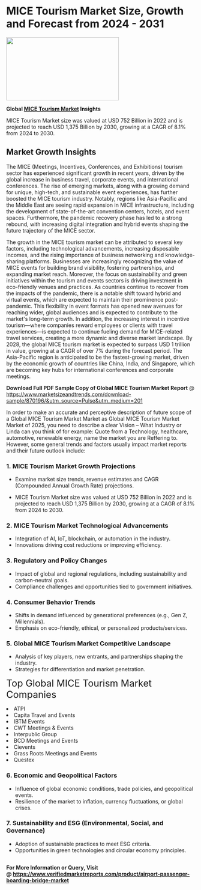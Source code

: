 <H1>MICE Tourism Market Size, Growth and Forecast from 2024 - 2031</H1><img class="aligncenter size-medium wp-image-584254" src="https://thirdeyenews.in/wp-content/uploads/2024/09/Global-Market-Research-300x168.jpeg" alt="" width="300" height="168" /><p><strong>Global&nbsp;<a href="https://www.marketsizeandtrends.com/download-sample/870196/&amp;utm_source=Pulse&amp;utm_medium=201">MICE Tourism Market</a> Insights</strong></p><p>MICE Tourism Market size was valued at USD 752 Billion in 2022 and is projected to reach USD 1,375 Billion by 2030, growing at a CAGR of 8.1% from 2024 to 2030.</p><p><h2>Market Growth Insights</h2> <p>The MICE (Meetings, Incentives, Conferences, and Exhibitions) tourism sector has experienced significant growth in recent years, driven by the global increase in business travel, corporate events, and international conferences. The rise of emerging markets, along with a growing demand for unique, high-tech, and sustainable event experiences, has further boosted the MICE tourism industry. Notably, regions like Asia-Pacific and the Middle East are seeing rapid expansion in MICE infrastructure, including the development of state-of-the-art convention centers, hotels, and event spaces. Furthermore, the pandemic recovery phase has led to a strong rebound, with increasing digital integration and hybrid events shaping the future trajectory of the MICE sector. </p> <p>The growth in the MICE tourism market can be attributed to several key factors, including technological advancements, increasing disposable incomes, and the rising importance of business networking and knowledge-sharing platforms. Businesses are increasingly recognizing the value of MICE events for building brand visibility, fostering partnerships, and expanding market reach. Moreover, the focus on sustainability and green initiatives within the tourism and events sectors is driving investment in eco-friendly venues and practices. As countries continue to recover from the impacts of the pandemic, there is a notable shift toward hybrid and virtual events, which are expected to maintain their prominence post-pandemic. This flexibility in event formats has opened new avenues for reaching wider, global audiences and is expected to contribute to the market's long-term growth. In addition, the increasing interest in incentive tourism—where companies reward employees or clients with travel experiences—is expected to continue fueling demand for MICE-related travel services, creating a more dynamic and diverse market landscape. By 2028, the global MICE tourism market is expected to surpass USD 1 trillion in value, growing at a CAGR of over 7% during the forecast period. The Asia-Pacific region is anticipated to be the fastest-growing market, driven by the economic growth of countries like China, India, and Singapore, which are becoming key hubs for international conferences and corporate meetings. </p><p><span class=""><strong>Download Full PDF Sample Copy of Global MICE Tourism Market Report</strong> @ <a href="https://www.marketsizeandtrends.com/download-sample/870196/&amp;utm_source=Pulse&amp;utm_medium=201" target="_blank">https://www.marketsizeandtrends.com/download-sample/870196/&amp;utm_source=Pulse&amp;utm_medium=201</a></span></p><p>In order to make an accurate and perceptive description of future scope of a Global&nbsp;MICE Tourism Market Market as Global&nbsp;MICE Tourism Market Market of 2025, you need to describe a clear Vision &ndash; What Industry or Linda can you think of for example: Quote from a Technology, healthcare, automotive, renewable energy, name the market you are Reffering to. However, some general trends and factors usually impact market reports and their future outlook include:</p><h3>1.&nbsp;<strong>MICE Tourism Market Growth Projections</strong></h3><ul><li>Examine market size trends, revenue estimates and CAGR (Compounded Annual Growth Rate) projections.</li><li><p>MICE Tourism Market size was valued at USD 752 Billion in 2022 and is projected to reach USD 1,375 Billion by 2030, growing at a CAGR of 8.1% from 2024 to 2030.</p></li></ul><h3>2.&nbsp;<strong>MICE Tourism Market Technological Advancements</strong></h3><ul><li>Integration of AI, IoT, blockchain, or automation in the industry.</li><li>Innovations driving cost reductions or improving efficiency.</li></ul><h3>3.&nbsp;<strong>Regulatory and Policy Changes</strong></h3><ul><li>Impact of global and regional regulations, including sustainability and carbon-neutral goals.</li><li>Compliance challenges and opportunities tied to government initiatives.</li></ul><h3>4.&nbsp;<strong>Consumer Behavior Trends</strong></h3><ul><li>Shifts in demand influenced by generational preferences (e.g., Gen Z, Millennials).</li><li>Emphasis on eco-friendly, ethical, or personalized products/services.</li></ul><h3>5.&nbsp;<strong>Global MICE Tourism Market Competitive Landscape</strong></h3><ul><li>Analysis of key players, new entrants, and partnerships shaping the industry.</li><li>Strategies for differentiation and market penetration.</li></ul><p data-pm-slice="1 1 []"><span style="color: inherit; font-family: inherit; font-size: 25px;">Top Global MICE Tourism Market Companies</span></p><div class="" data-test-id=""><p><li>ATPI</li><li> Capita Travel and Events</li><li> IBTM Events</li><li> CWT Meetings & Events</li><li> Interpublic Group</li><li> BCD Meetings and Events</li><li> Cievents</li><li> Grass Roots Meetings and Events</li><li> Questex</li></p></div><h3>6.&nbsp;<strong>Economic and Geopolitical Factors</strong></h3><ul><li>Influence of global economic conditions, trade policies, and geopolitical events.</li><li>Resilience of the market to inflation, currency fluctuations, or global crises.</li></ul><h3>7.&nbsp;<strong>Sustainability and ESG (Environmental, Social, and Governance)</strong></h3><ul><li>Adoption of sustainable practices to meet ESG criteria.</li><li>Opportunities in green technologies and circular economy principles.</li></ul><h2><strong style="font-size: 14px;">For More Information or Query, Visit @&nbsp;</strong><a style="background-color: #ffffff; font-size: 14px;" href="https://www.marketsizeandtrends.com/report/mice-tourism-market/" target="_blank">https://www.verifiedmarketreports.com/product/airport-passenger-boarding-bridge-market</a></h2>
